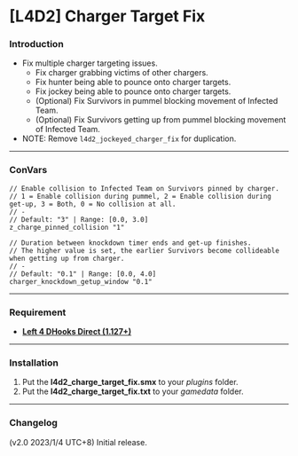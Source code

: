 # [L4D2] Charger Target Fix

### Introduction
- Fix multiple charger targeting issues.
	- Fix charger grabbing victims of other chargers.
	- Fix hunter being able to pounce onto charger targets.
	- Fix jockey being able to pounce onto charger targets.
	- (Optional) Fix Survivors in pummel blocking movement of Infected Team.
	- (Optional) Fix Survivors getting up from pummel blocking movement of Infected Team.
- NOTE: Remove `l4d2_jockeyed_charger_fix` for duplication.

<hr>

### ConVars
```
// Enable collision to Infected Team on Survivors pinned by charger.
// 1 = Enable collision during pummel, 2 = Enable collision during get-up, 3 = Both, 0 = No collision at all.
// -
// Default: "3" | Range: [0.0, 3.0]
z_charge_pinned_collision "1"

// Duration between knockdown timer ends and get-up finishes.
// The higher value is set, the earlier Survivors become collideable when getting up from charger.
// -
// Default: "0.1" | Range: [0.0, 4.0]
charger_knockdown_getup_window "0.1"
```

<hr>

### Requirement
- **[Left 4 DHooks Direct (1.127+)](https://forums.alliedmods.net/showthread.php?t=321696)**

<hr>

### Installation
1. Put the **l4d2_charge_target_fix.smx** to your _plugins_ folder.
2. Put the **l4d2_charge_target_fix.txt** to your _gamedata_ folder.

<hr>

### Changelog
(v2.0 2023/1/4 UTC+8) Initial release.

